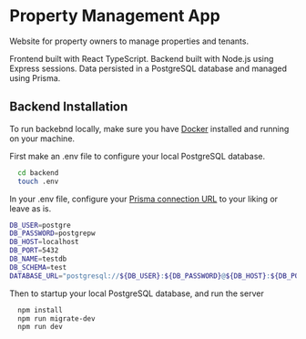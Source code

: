 
# Property Management App

Website for property owners to manage properties and tenants.

Frontend built with React TypeScript. Backend built with Node.js using Express sessions. Data persisted in a PostgreSQL database and managed using Prisma.


## Backend Installation

To run backebnd locally, make sure you have [Docker](https://www.docker.com/) installed and running on your machine.

First make an .env file to configure your local PostgreSQL database.

```bash
  cd backend
  touch .env
```

In your .env file, configure your [Prisma connection URL](https://www.prisma.io/docs/reference/database-reference/connection-urls) to your liking or leave as is.

```bash
DB_USER=postgre
DB_PASSWORD=postgrepw
DB_HOST=localhost
DB_PORT=5432
DB_NAME=testdb
DB_SCHEMA=test
DATABASE_URL="postgresql://${DB_USER}:${DB_PASSWORD}@${DB_HOST}:${DB_PORT}/${DB_NAME}?schema=${DB_SCHEMA}"
```

Then to startup your local PostgreSQL database, and run the server

```bash
  npm install
  npm run migrate-dev
  npm run dev
```